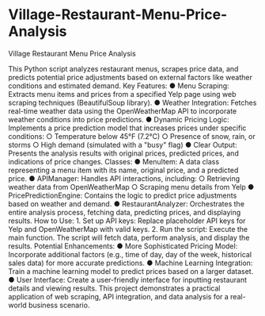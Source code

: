 # Village-Restaurant-Menu-Price-Analysis
Village Restaurant Menu Price Analysis

This Python script analyzes restaurant menus, scrapes price data, and predicts potential price adjustments based on external factors like weather conditions and estimated demand.
Key Features:
●
Menu Scraping: Extracts menu items and prices from a specified Yelp page using web scraping techniques (BeautifulSoup library).
●
Weather Integration: Fetches real-time weather data using the OpenWeatherMap API to incorporate weather conditions into price predictions.
●
Dynamic Pricing Logic: Implements a price prediction model that increases prices under specific conditions:
○
Temperature below 45°F (7.2°C)
○
Presence of snow, rain, or storms
○
High demand (simulated with a "busy" flag)
●
Clear Output: Presents the analysis results with original prices, predicted prices, and indications of price changes.
Classes:
●
MenuItem: A data class representing a menu item with its name, original price, and a predicted price.
●
APIManager: Handles API interactions, including:
○
Retrieving weather data from OpenWeatherMap
○
Scraping menu details from Yelp
●
PricePredictionEngine: Contains the logic to predict price adjustments based on weather and demand.
●
RestaurantAnalyzer: Orchestrates the entire analysis process, fetching data, predicting prices, and displaying results.
How to Use:
1.
Set up API keys: Replace placeholder API keys for Yelp and OpenWeatherMap with valid keys.
2.
Run the script: Execute the main function. The script will fetch data, perform analysis, and display the results.
Potential Enhancements:
●
More Sophisticated Pricing Model: Incorporate additional factors (e.g., time of day, day of the week, historical sales data) for more accurate predictions.
●
Machine Learning Integration: Train a machine learning model to predict prices based on a larger dataset.
●
User Interface: Create a user-friendly interface for inputting restaurant details and viewing results.
This project demonstrates a practical application of web scraping, API integration, and data analysis for a real-world business scenario.
